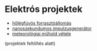 # Elektrós projektek

- [hőlégfúvós forrasztóállomás](elektro/heatgun.md)
- [nanoszekundumos impulzusgenerátor](elektro/tdr.md)
- [meteorológiai műhold vétele](elektro/noaa.md)

(projektek feltöltés alatt)
